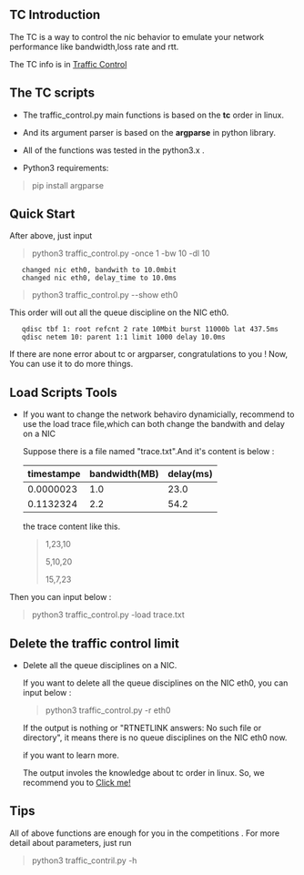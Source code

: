 
## TC Introduction

The TC is a way to control the nic behavior to emulate your network performance like bandwidth,loss rate and rtt.

The TC info is in [Traffic Control](https://wiki.archlinux.org/index.php/Advanced_traffic_control_(%E7%AE%80%E4%BD%93%E4%B8%AD%E6%96%87))

## The TC scripts
* The traffic_control.py main functions is based on the **tc** order in linux. 

* And its argument parser is based on the **argparse** in python library. 

* All of the functions was tested in the python3.x .

* Python3 requirements:

> pip install argparse

## Quick Start
After above, just input 

> python3 traffic_control.py -once 1 -bw 10 -dl 10

       changed nic eth0, bandwith to 10.0mbit
       changed nic eth0, delay_time to 10.0ms

> python3 traffic_control.py --show eth0

This order will out all the queue discipline on the NIC eth0. 


       qdisc tbf 1: root refcnt 2 rate 10Mbit burst 11000b lat 437.5ms
       qdisc netem 10: parent 1:1 limit 1000 delay 10.0ms

If there are none error about tc or argparser, congratulations to you ! Now, You can use it to do more things.


## Load Scripts Tools

- If you want to change the network behaviro dynamicially, recommend to use the load trace file,which can both change the bandwith and delay on a NIC 

  Suppose there is a file named "trace.txt".And it's content is below :

   |  timestampe   | bandwidth(MB)|  delay(ms)|
   |  --------     | --------     | --------  |
   |  0.0000023    |  1.0         |   23.0    |
   |  0.1132324    |  2.2         |   54.2    |  
  
  the trace content like this.
  > 1,23,10
  >
  > 5,10,20
  >
  > 15,7,23

Then you can input below :

> python3 traffic_control.py -load trace.txt

## Delete the traffic control limit

- Delete all the queue disciplines on a NIC.

  If you want to delete all the queue disciplines on the NIC eth0, you can input below :

  >  python3 traffic_control.py -r eth0
  >  

  If the output is nothing or "RTNETLINK answers: No such file or directory", it means there is no queue disciplines on the NIC eth0 now.


  if you want to learn more.
  
  The output involes the knowledge about tc order in linux. So, we recommend you to [Click me!](https://www.badunetworks.com/traffic-shaping-with-tc/)


## Tips

All of above functions are enough for you in the competitions . For more detail about parameters, just run

> python3 traffic_contril.py -h
> 

